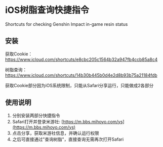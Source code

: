 # iOS树脂查询快捷指令

 Shortcuts for checking Genshin Impact in-game resin status

## 安装

获取Cookie：https://www.icloud.com/shortcuts/e8cbc205c1564b32a947fb4ccb85a8c4

树脂查询：https://www.icloud.com/shortcuts/14b30b445b0d4e2d8b93b75a21184fdb 

获取Cookie部分因为iOS系统限制，只能从Safari分享运行，只能做成2各部分


## 使用说明

1) 分别安装两部分快捷指令
2) Safari打开并登录米游社: [https://m.bbs.mihoyo.com/ys](https://m.bbs.mihoyo.com/ys)
3) 点击分享，获取米游社信息，并确认运行权限
4) 之后可直接通过"查询树脂"，直接查询无需再次打开Safari


